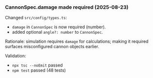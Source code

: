 ### CannonSpec.damage made required (2025-08-23)

Changed `src/config/types.ts`:
- `damage` in `CannonSpec` is now required (number).
- added optional `angle?: number` to `CannonSpec`.

Rationale: simulation requires `damage` for calculations; making it required surfaces misconfigured cannon objects earlier.

Validation:
- `npx tsc --noEmit` passed
- `npm test` passed (48 tests)
